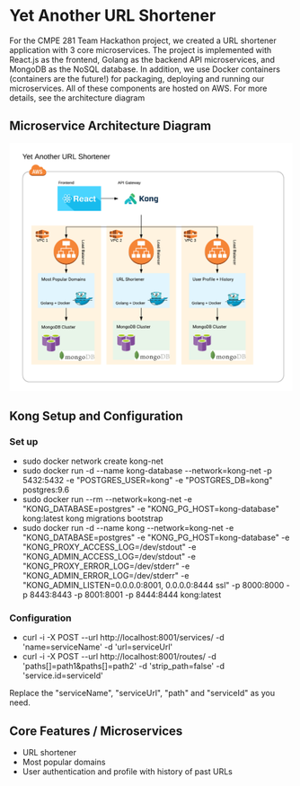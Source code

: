 # Yet Another URL Shortener
For the CMPE 281 Team Hackathon project, we created a URL shortener application with 3 core microservices. The project is implemented with React.js as the frontend, Golang as the backend API microservices, and MongoDB as the NoSQL database. In addition, we use Docker containers (containers are the future!) for packaging, deploying and running our microservices. All of these components are hosted on AWS. For more details, see the architecture diagram

## Microservice Architecture Diagram
![](docs/architecture.png)

## Kong Setup and Configuration

### Set up
 - sudo docker network create kong-net
 - sudo docker run -d --name kong-database --network=kong-net -p 5432:5432 -e "POSTGRES_USER=kong" -e "POSTGRES_DB=kong" postgres:9.6
 - sudo docker run --rm --network=kong-net -e "KONG_DATABASE=postgres" -e "KONG_PG_HOST=kong-database" kong:latest kong migrations bootstrap
 - sudo docker run -d --name kong --network=kong-net -e "KONG_DATABASE=postgres" -e "KONG_PG_HOST=kong-database" -e "KONG_PROXY_ACCESS_LOG=/dev/stdout" -e "KONG_ADMIN_ACCESS_LOG=/dev/stdout" -e "KONG_PROXY_ERROR_LOG=/dev/stderr" -e "KONG_ADMIN_ERROR_LOG=/dev/stderr" -e "KONG_ADMIN_LISTEN=0.0.0.0:8001, 0.0.0.0:8444 ssl" -p 8000:8000 -p 8443:8443 -p 8001:8001 -p 8444:8444 kong:latest

### Configuration
 - curl -i -X POST --url http://localhost:8001/services/   -d 'name=serviceName' -d 'url=serviceUrl'
 - curl -i -X POST --url http://localhost:8001/routes/ -d 'paths[]=path1&paths[]=path2' -d 'strip_path=false' -d 'service.id=serviceId'

Replace the "serviceName", "serviceUrl", "path" and "serviceId" as you need.

## Core Features / Microservices
- URL shortener
- Most popular domains
- User authentication and profile with history of past URLs
